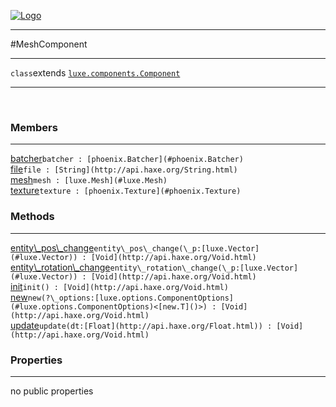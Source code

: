 
[![Logo](../../../../images/logo.png)](../../../../api/index.html)

---



#MeshComponent



---

`class`extends <code><span>[luxe.components.Component]()</span></code>
<span class="meta">

</span>


---

&nbsp;
&nbsp;

<h3>Members</h3> <hr/><span class="member apipage">
            <a name="batcher"><a class="lift" href="#batcher">batcher</a></a><code class="signature apipage">batcher : [phoenix.Batcher](#phoenix.Batcher)</code><br/></span>
        <span class="small_desc_flat"></span><span class="member apipage">
            <a name="file"><a class="lift" href="#file">file</a></a><code class="signature apipage">file : [String](http://api.haxe.org/String.html)</code><br/></span>
        <span class="small_desc_flat"></span><span class="member apipage">
            <a name="mesh"><a class="lift" href="#mesh">mesh</a></a><code class="signature apipage">mesh : [luxe.Mesh](#luxe.Mesh)</code><br/></span>
        <span class="small_desc_flat"></span><span class="member apipage">
            <a name="texture"><a class="lift" href="#texture">texture</a></a><code class="signature apipage">texture : [phoenix.Texture](#phoenix.Texture)</code><br/></span>
        <span class="small_desc_flat"></span>

<h3>Methods</h3> <hr/><span class="method apipage">
            <a name="entity_pos_change"><a class="lift" href="#entity_pos_change">entity\_pos\_change</a></a><code class="signature apipage">entity\_pos\_change(\_p:<span>[luxe.Vector](#luxe.Vector)</span>) : [Void](http://api.haxe.org/Void.html)</code><br/><span class="small_desc_flat"></span>
        </span>
    <span class="method apipage">
            <a name="entity_rotation_change"><a class="lift" href="#entity_rotation_change">entity\_rotation\_change</a></a><code class="signature apipage">entity\_rotation\_change(\_p:<span>[luxe.Vector](#luxe.Vector)</span>) : [Void](http://api.haxe.org/Void.html)</code><br/><span class="small_desc_flat"></span>
        </span>
    <span class="method apipage">
            <a name="init"><a class="lift" href="#init">init</a></a><code class="signature apipage">init() : [Void](http://api.haxe.org/Void.html)</code><br/><span class="small_desc_flat"></span>
        </span>
    <span class="method apipage">
            <a name="new"><a class="lift" href="#new">new</a></a><code class="signature apipage">new(?\_options:<span>[luxe.options.ComponentOptions](#luxe.options.ComponentOptions)&lt;[new.T]()&gt;</span>) : [Void](http://api.haxe.org/Void.html)</code><br/><span class="small_desc_flat"></span>
        </span>
    <span class="method apipage">
            <a name="update"><a class="lift" href="#update">update</a></a><code class="signature apipage">update(dt:<span>[Float](http://api.haxe.org/Float.html)</span>) : [Void](http://api.haxe.org/Void.html)</code><br/><span class="small_desc_flat"></span>
        </span>
    

<h3>Properties</h3> <hr/>no public properties

&nbsp;
&nbsp;
&nbsp;